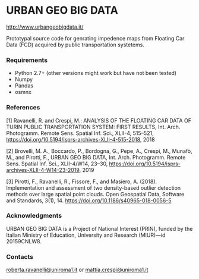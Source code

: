 # URBAN GEO BIG DATA
http://www.urbangeobigdata.it/

Prototypal source code for genrating impedence maps from Floating Car Data (FCD) acquired by public transportation systetems.

### Requirements ###

- Python 2.7+ (other versions might work but have not been tested)
- Numpy
- Pandas
- osmnx

### References ###

[1] Ravanelli, R. and Crespi, M.: ANALYSIS OF THE FLOATING CAR DATA OF TURIN PUBLIC TRANSPORTATION SYSTEM: FIRST RESULTS, Int. Arch. Photogramm. Remote Sens. Spatial Inf. Sci., XLII-4, 515–521, https://doi.org/10.5194/isprs-archives-XLII-4-515-2018, 2018 

[2] Brovelli, M. A., Boccardo, P., Bordogna, G., Pepe, A., Crespi, M., Munafò, M., and Pirotti, F., URBAN GEO BIG DATA, Int. Arch. Photogramm. Remote Sens. Spatial Inf. Sci., XLII-4/W14, 23–30, https://doi.org/10.5194/isprs-archives-XLII-4-W14-23-2019, 2019

[3] Pirotti, F., Ravanelli, R., Fissore, F., and Masiero, A. (2018). Implementation and assessment of two density-based outlier detection methods over large spatial point clouds. Open Geospatial Data, Software and Standards, 3(1), 14. https://doi.org/10.1186/s40965-018-0056-5 

### Acknowledgments ###

URBAN GEO BIG DATA is a Project of National Interest (PRIN), funded by the Italian Ministry of Education, University and Research (MIUR)―id 20159CNLW8.

### Contacts ###

roberta.ravanelli@uniroma1.it or mattia.crespi@uniroma1.it